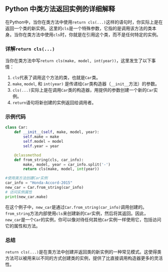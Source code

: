 ## Python 中类方法返回实例的详细解释

在Python中，当你在类方法中使用`return cls(...)`这样的语句时，你实际上是在返回一个类的新实例。这里的`cls`是一个特殊参数，它指的是调用该方法的类本身。当你在类方法中使用`cls`时，你就是在引用这个类，而不是任何特定的实例。

### 详解`return cls(...)`

当你在类方法中写`return cls(make, model, int(year))`，这里发生了以下事情：

1. `cls`代表了调用这个方法的类，也就是`Car`类。
2. `make`, `model`, 和 `int(year)` 是传递给`Car`类构造器（`__init__`方法）的参数。
3. `cls(...)`实际上是在调用`Car`类的构造器，用提供的参数创建一个新的`Car`实例。
4. `return`语句将新创建的实例返回给调用者。

### 示例代码
```python
class Car:
    def __init__(self, make, model, year):
        self.make = make
        self.model = model
        self.year = year

    @classmethod
    def from_string(cls, car_info):
        make, model, year = car_info.split('-')
        return cls(make, model, int(year))

#使用类方法创建Car实例
car_info = "Honda-Accord-2015"
new_car = Car.from_string(car_info)
# 访问实例属性
print(new_car.make) 

```
在这个例子中，`new_car`是通过`Car.from_string(car_info)`调用创建的。`from_string`方法内部使用`cls`来创建新的`Car`实例，然后将其返回。因此，`new_car`是一个`Car`的实例，你可以像对待任何其他`Car`实例一样使用它，包括访问它的属性和方法。

### 总结

`return cls(...)`是在类方法中创建并返回类的新实例的一种常见模式。这使得类方法可以被用来以不同的方式创建类的实例，提供了比直接调用构造器更多的灵活性。

